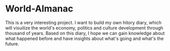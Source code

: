 # World-Almanac

This is a very interesting project. I want to build my own hitory diary, which will visuilize the world's economy, politics and culture development through thousand of years. Based on this diary, I hope we can gain knowledge about what happened before and have insights about what's going and what's the future.
